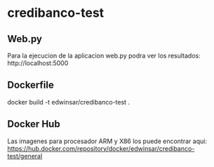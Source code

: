 # credibanco-test
## Web.py
Para la ejecucion de la aplicacion web.py podra ver los resultados: http://localhost:5000

## Dockerfile
 docker build -t edwinsar/credibanco-test .

## Docker Hub
Las imagenes para procesador ARM y X86 los puede encontrar aqui: https://hub.docker.com/repository/docker/edwinsar/credibanco-test/general
